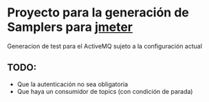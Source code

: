 Proyecto para la generación de Samplers para [jmeter](https://jmeter.apache.org/) 
================================================================================

Generacion de test para el ActiveMQ sujeto a la configuración actual



## TODO:

* Que la autenticación no sea obligatoria
* Que haya un consumidor de topics (con condición de parada)



